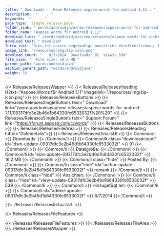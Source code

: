 ```yaml
---
title: " Downloads ---Neue-Releases-aspose.words-for-android-1.11 . "
description:  "    . " 
keywords:  "    . " 
page_type:  single_release_page
folder_link: " words/androidjava/new-releases/aspose.words-for-android-1.11/"
folder_name: "Aspose.Words für Android 1.11"
download_link: " /words/androidjava/new-releases/aspose.words-for-android-1.11/09317dfc3e2b46d1b64330fc6533032f"
download_text: " Download"
Intro_text: "Dies ist unsere regelmäßige monatliche Veröffentlichung. Die Codebasis von Aspose.Words für Android 1..."
image_link: "/resources/img/zip-icon.png"
download_count: "   8/7/2014  Downloads: 91  Views: 538"
file_size: "  File Size: 16.2 MB "
parent_path: "words/androidjava"
section_parent_path: "words/androidjava"
weight: 56
---
```


{{< Releases/ReleasesWapper >}}
  {{< Releases/ReleasesHeading H2txt="Aspose.Words für Android 1.11" imagelink="/resources/img/zip-icon.png">}}
  {{< Releases/ReleasesButtons >}}
    {{< Releases/ReleasesSingleButtons text=" Download" link="/words/androidjava/new-releases/aspose.words-for-android-1.11/09317dfc3e2b46d1b64330fc6533032f%20%20" >}}
    {{< Releases/ReleasesSingleButtons text=" Support Forum " link="https://forum.aspose.com/c/words" >}}
  {{< Releases/ReleasesButtons >}}
  {{< Releases/ReleasesFileArea >}}
    {{< Releases/ReleasesHeading h4txt="Dateidetails">}}
    {{< Releases/ReleasesDetailsUl >}}
            {{< Common/li >}} Downloads: {{< /Common/li >}}
      {{< Common/li class="downloadcount" id="dwn-update-09317dfc3e2b46d1b64330fc6533032f" >}} 91 {{< /Common/li >}}
      {{< Common/li >}} Dateigröße: {{< /Common/li >}}
      {{< Common/li id="size-update-09317dfc3e2b46d1b64330fc6533032f" >}} 16.2 MB {{< /Common/li >}} 
      {{< Common/li  class="hide" >}} Posted By: {{< /Common/li >}} 
      {{< Common/li class="hide" id="author-update-09317dfc3e2b46d1b64330fc6533032f" >}} romank {{< /Common/li >}}
      {{< Common/li class="hide" >}} Ansichten: {{< /Common/li >}}
      {{< Common/li class="hide" id="view-update-09317dfc3e2b46d1b64330fc6533032f" >}} 539 {{< /Common/li >}}
      {{< Common/li >}} Hinzugefügt am: {{< /Common/li >}}
      {{< Common/li id="added-update-09317dfc3e2b46d1b64330fc6533032f" >}} 8/7/2014 {{< /Common/li >}} 

    {{< /Releases/ReleasesDetailsUl >}}

  {{< Releases/ReleasesFileFeatures >}}
      
  {{< /Releases/ReleasesFileFeatures >}}
 {{< /Releases/ReleasesFileArea >}}
{{< /Releases/ReleasesWapper >}}



